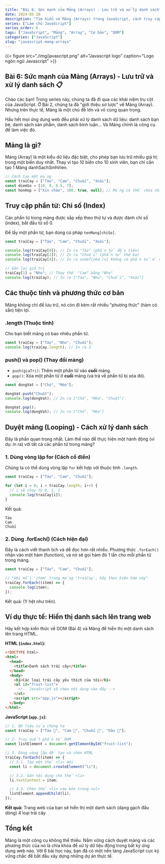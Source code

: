 ```yaml
---
title: "Bài 6: Sức mạnh của Mảng (Arrays) - Lưu trữ và xử lý danh sách"
date: 2024-05-28
description: "Tìm hiểu về Mảng (Arrays) trong JavaScript, cách truy cập phần tử, các phương thức cơ bản như push, pop, và các cách duyệt mảng như for và forEach."
series: ["Làm chủ JavaScript"]
series_order: 6
tags: ["JavaScript", "Mảng", "Array", "Cơ bản", "DOM"]
categories: ["JavaScript"]
slug: "javascript-mang-arrays"
---
```


{{< figure src="./img/javascript.png" alt="Javascript logo" caption="Logo ngôn ngữ Javascript" >}}

## Bài 6: Sức mạnh của Mảng (Arrays) - Lưu trữ và xử lý danh sách 📋

Chào các bạn! Trong series này, chúng ta đã đi qua các khái niệm trụ cột của JavaScript. Ở Bài 2, chúng ta đã "giới thiệu sơ lược" về Mảng (Array). Nhưng trên thực tế, Mảng là một chủ đề lớn và vô cùng quan trọng.

Hầu hết mọi ứng dụng web đều phải xử lý danh sách dữ liệu: danh sách bạn bè, danh sách sản phẩm, danh sách bình luận... Và Mảng chính là công cụ để làm việc đó.

## Mảng là gì?

Mảng (Array) là một kiểu dữ liệu đặc biệt, cho phép bạn lưu trữ nhiều giá trị trong một biến duy nhất. Thay vì tạo 10 biến cho 10 sinh viên, bạn chỉ cần tạo 1 Mảng danhSachSinhVien.

```javascript
// Cách tạo một mảng
const traiCay = ["Táo", "Cam", "Chuối", "Xoài"];
const diemSo = [10, 8, 9.5, 7];
const honHop = ["Xin chào", 100, true, null]; // Mảng có thể chứa nhiều kiểu dữ liệu
```

## Truy cập phần tử: Chỉ số (Index)

Các phần tử trong mảng được sắp xếp theo thứ tự và được đánh chỉ số (index), bắt đầu từ số 0.

Để lấy một phần tử, bạn dùng cú pháp `tenMang[chiSo]`.

```javascript
const traiCay = ["Táo", "Cam", "Chuối", "Xoài"];

console.log(traiCay[0]); // In ra "Táo" (phần tử đầu tiên)
console.log(traiCay[2]); // In ra "Chuối" (phần tử thứ ba)
console.log(traiCay[4]); // In ra undefined (vì không có phần tử ở chỉ số 4)

// Gán lại giá trị
traiCay[1] = "Nho"; // Thay thế "Cam" bằng "Nho"
console.log(traiCay); // In ra ["Táo", "Nho", "Chuối", "Xoài"]
```

## Các thuộc tính và phương thức cơ bản

Mảng không chỉ để lưu trữ, nó còn đi kèm rất nhiều "phương thức" (hàm có sẵn) tiện lợi.

### .length (Thuộc tính)

Cho bạn biết mảng có bao nhiêu phần tử.

```javascript
const traiCay = ["Táo", "Nho", "Chuối"];
console.log(traiCay.length); // In ra 3
```

### push() và pop() (Thay đổi mảng)

- `push(giaTri)`: Thêm một phần tử vào **cuối** mảng.
- `pop()`: Xóa một phần tử ở **cuối** mảng (và trả về phần tử bị xóa đó).

```javascript
const dongVat = ["Chó", "Mèo"];

dongVat.push("Chuột");
console.log(dongVat); // In ra ["Chó", "Mèo", "Chuột"]

dongVat.pop();
console.log(dongVat); // In ra ["Chó", "Mèo"]
```

## Duyệt mảng (Looping) - Cách xử lý danh sách

Đây là phần quan trọng nhất. Làm thế nào để thực hiện một hành động (ví dụ: in ra) với tất cả các phần tử trong mảng?

### 1. Dùng vòng lặp for (Cách cổ điển)

Chúng ta có thể dùng vòng lặp `for` kết hợp với thuộc tính `.length`.

```javascript
const traiCay = ["Táo", "Cam", "Chuối"];

for (let i = 0; i < traiCay.length; i++) {
  // i sẽ chạy từ 0, 1, 2
  console.log(traiCay[i]);
}
```

Kết quả:

```plaintext
Táo
Cam
Chuối
```

### 2. Dùng .forEach() (Cách hiện đại)

Đây là cách viết thanh lịch và dễ đọc hơn rất nhiều. Phương thức `.forEach()` nhận vào một hàm (function), và nó sẽ gọi hàm đó 1 lần cho mỗi phần tử trong mảng.

```javascript
const traiCay = ["Táo", "Cam", "Chuối"];

// "Với mỗi 'item' trong mảng 'traiCay', hãy thực hiện hàm này"
traiCay.forEach((item) => {
  console.log(item);
});
```

Kết quả: (Y hệt như trên).

## Ví dụ thực tế: Hiển thị danh sách lên trang web

Hãy kết hợp kiến thức về DOM (Bài 4) và Mảng để hiển thị một danh sách lên trang HTML.

**HTML (`index.html`):**

```html
<!DOCTYPE html>
<html>
  <head>
    <title>Danh sách trái cây</title>
  </head>
  <body>
    <h1>Các loại trái cây yêu thích của tôi</h1>
    <ul id="fruit-list">
      <!-- JavaScript sẽ chèn nội dung vào đây -->
    </ul>
    <script src="app.js"></script>
  </body>
</html>
```

**JavaScript (`app.js`):**

```javascript
// 1. Dữ liệu của chúng ta
const traiCay = ["Táo 🍎", "Cam 🍊", "Chuối 🍌", "Dâu 🍓"];

// 2. Truy xuất phần tử DOM
const listElement = document.getElementById("fruit-list");

// 3. Dùng vòng lặp để tạo và chèn HTML
traiCay.forEach((item) => {
  // 3.1. Tạo một thẻ <li> mới
  const li = document.createElement("li");

  // 3.2. Gán nội dung cho thẻ <li>
  li.textContent = item;

  // 3.3. Chèn thẻ <li> vào bên trong <ul>
  listElement.appendChild(li);
});
```

**Kết quả:** Trang web của bạn sẽ hiển thị một danh sách (dạng gạch đầu dòng) 4 loại trái cây.

## Tổng kết

Mảng là một công cụ không thể thiếu. Nắm vững cách duyệt mảng và các phương thức của nó là chìa khóa để xử lý dữ liệu động trong bất kỳ ứng dụng web nào. Với 6 bài học này, bạn đã có một nền tảng JavaScript cực kỳ vững chắc để bắt đầu xây dựng những dự án thực tế.
